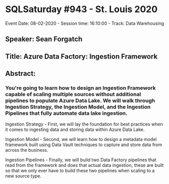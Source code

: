 # SQLSaturday #943 - St. Louis 2020
Event Date: 08-02-2020 - Session time: 16:10:00 - Track: Data Warehousing
## Speaker: Sean Forgatch
## Title: Azure Data Factory: Ingestion Framework
## Abstract:
### You're going to learn how to design an Ingestion Framework capable of scaling multiple sources without additional pipelines to populate Azure Data Lake. We will walk through Ingestion Strategy, the Ingestion Model, and the Ingestion Pipelines that fully automate data lake ingestion.

Ingestion Strategy - First, we will lay the foundation for best practices when it comes to ingesting data and storing data within Azure Data Lake. 

Ingestion Model - Second, we will learn how to design a metadata model framework built using Data Vault techniques to capture and store data from across the business.

Ingestion Pipelines - Finally, we will build two Data Factory pipelines that read from the framework and does that actual data ingestion, these are built so that we only ever have to build these two pipelines when scaling to a new source type.
